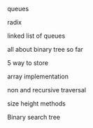 queues

radix

linked list of queues

all about binary tree so far

5 way to store

array implementation

non and recursive traversal

size height methods

Binary search tree